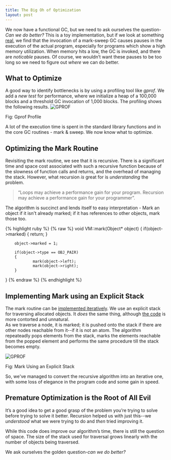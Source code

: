 ```yaml
---
title: The Big Oh of Optimization
layout: post
---
```

We now have a functional GC, but we need to ask ourselves the question-*Can we do better?* This is a toy implementation, but if we look at something [real](https://github.com/Deborah-Digges/mark-sweep-simulation/tree/master/04-Demo-GC-Pauses), we find that the invocation of a mark-sweep GC causes pauses in the execution of the actual program, especially for programs which show a high memory utilization. When memory hits a low, the GC is invoked, and there are *noticable* pauses. Of course, we wouldn’t want these pauses to be too long so we need to figure out *where* we can do better.

## What to Optimize
A good way to identify bottlenecks is by using a profiling tool like *gprof*. We add a *new test* for performance, where we initialize a heap of a 100,000 blocks and a threshold GC invocation of 1,000 blocks. The profiling shows the following results.
![GPROF]({{site.url}}/images/gprof.png)
<div class="align-center">Fig: Gprof Profile</div>

A lot of the execution time is spent in the standard library functions and in the core GC routines - mark & sweep. We now know what to optimize.

## Optimizing the Mark Routine
Revisiting the mark routine, we see that it is recursive. There is a significant time and space cost associated with such a recursive function because of the slowness of function calls and returns, and the overhead of managing the stack.
However, what recursion *is* great for is *understanding* the problem. 
>“Loops may achieve a performance gain for your program. Recursion may achieve a performance gain for your programmer”.
 
The algorithm is succinct and lends itself to easy interpretation -
Mark an object if it isn't already marked; if it has references to other objects, mark those too.

{% highlight ruby %}
{% raw %}
void VM::mark(Object* object)
{
        if(object->marked)
        {
                return;
        }

        object->marked = 1;

        if(object->type == OBJ_PAIR)
        {
                mark(object->left);
                mark(object->right);
        }
}
{% endraw %}
{% endhighlight %}

## Implementing Mark using an Explicit Stack
The mark routine can be [implemented iteratively](https://github.com/Deborah-Digges/mark-sweep-simulation/tree/master/02-marksweep-Explicit-Stack). We use an explicit stack for traversing allocated objects. It *does* the same thing, although [the code](https://github.com/Deborah-Digges/mark-sweep-simulation/blob/master/02-marksweep-Explicit-Stack/vm.cpp/#L151-192) is more contorted and unnatural.<br/>
As we traverse a node, it is marked; it is pushed onto the stack if there are other nodes reachable from it--if it is not an atom. The algorithm repeateadly pops elements from the stack, marks the elements reachable from the popped element and performs the same procedure till the stack becomes empty.<br/>

![GPROF]({{site.url}}/images/traversal.png)
<div class="align-center">Fig: Mark Using an Explicit Stack</div>


So, we've managed to convert the recursive algorithm into an iterative one, with some loss of elegance in the program code and some gain in speed.

## Premature Optimization is the Root of All Evil
It’s a good idea to get a good grasp of the problem you’re trying to solve before trying to solve it better. Recursion helped us with just this--we *understood* what we were trying to do and *then* tried improving it.

While this code does improve our algorithm’s time, there is still the question of space. The size of the stack used for traversal grows linearly with the number of objects being traversed.

We ask ourselves the golden question-*can we do better?*
